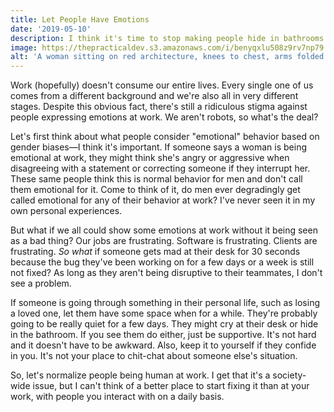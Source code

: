 ```yaml
---
title: Let People Have Emotions
date: '2019-05-10'
description: I think it's time to stop making people hide in bathrooms in fear of looking unstable for healthy and normal behaviors.
image: https://thepracticaldev.s3.amazonaws.com/i/benyqxlu508z9rv7np79.jpg
alt: 'A woman sitting on red architecture, knees to chest, arms folded under her legs, seemingly overwhelmed.'
---
```


Work (hopefully) doesn't consume our entire lives. Every single one of us comes from a different background and we're also all in very different stages. Despite this obvious fact, there's still a ridiculous stigma against people expressing emotions at work. We aren't robots, so what's the deal?

Let's first think about what people consider "emotional" behavior based on gender biases&mdash;I think it's important. If someone says a woman is being emotional at work, they might think she's angry or aggressive when disagreeing with a statement or correcting someone if they interrupt her. These same people think this is normal behavior for men and don't call them emotional for it. Come to think of it, do men ever degradingly get called emotional for any of their behavior at work? I've never seen it in my own personal experiences.

But what if we all could show some emotions at work without it being seen as a bad thing? Our jobs are frustrating. Software is frustrating. Clients are frustrating. _So what_ if someone gets mad at their desk for 30 seconds because the bug they've been working on for a few days or a week is still not fixed? As long as they aren't being disruptive to their teammates, I don't see a problem.

If someone is going through something in their personal life, such as losing a loved one, let them have some space when for a while. They're probably going to be really quiet for a few days. They might cry at their desk or hide in the bathroom. If you see them do either, just be supportive. It's not hard and it doesn't have to be awkward. Also, keep it to yourself if they confide in you. It's not your place to chit-chat about someone else's situation.

So, let's normalize people being human at work. I get that it's a society-wide issue, but I can't think of a better place to start fixing it than at your work, with people you interact with on a daily basis.
